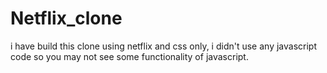 # Netflix_clone
i have build this clone using netflix and css only, i didn't use any javascript code so you may not see some functionality of javascript.
